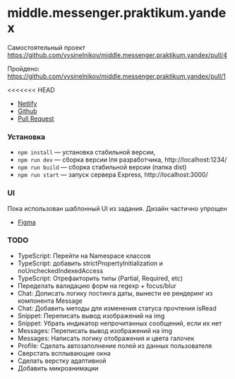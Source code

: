 # middle.messenger.praktikum.yandex
 Самостоятельный проект
https://github.com/vvsinelnikov/middle.messenger.praktikum.yandex/pull/4

Пройдено:
https://github.com/vvsinelnikov/middle.messenger.praktikum.yandex/pull/1

<<<<<<< HEAD
* [Netlify](https://boring-jennings-3032fe.netlify.app/)
* [Github](https://github.com/vvsinelnikov/middle.messenger.praktikum.yandex/)
* [Pull Request]()


### Установка

- `npm install` — установка стабильной версии,
- `npm run dev` — сборка версии lля разработчика, http://localhost:1234/
- `npm run build` — сборка стабильной версии (папка dist)
- `npm run start` — запуск сервера Express, http://localhost:3000/

### UI
Пока использован шаблонный UI из задания. Дизайн частично упрощен
* [Figma](https://www.figma.com/file/gloJZbe2t9pAgvwUNcxusy/MessageMe?node-id=0%3A1/)

### TODO
* TypeScript: Перейти на Namespace классов
* TypeScript: добавить strictPropertyInitialization и noUncheckedIndexedAccess
* TypeScript: Отрефакторить типы (Partial, Required, etc)
* Переделать валидацию форм на regexp + focus/blur
* Chat: Дописать логику постинга даты, вынести ее рендеринг из компонента Message
* Chat: Добавить методы для изменения статуса прочтения isRead
* Snippet: Переписать вывод изображений на img
* Snippet: Убрать индикатор непрочитанных сообщений, если их нет
* Messages: Переписать вывод изображений на img
* Messages: Написать логику отображения и цвета галочек
* Profile: Сделать автозаполнение полей из данных пользователя
* Сверстать всплывающие окна
* Сделать верстку адаптивной
* Добавить микроанимации
